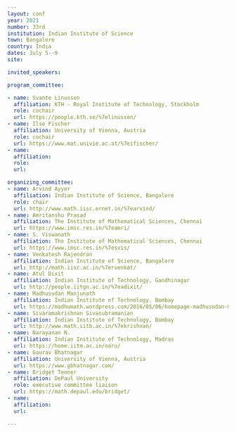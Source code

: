 ```yaml
---
layout: conf
year: 2021
number: 33rd
institution: Indian Institute of Science
town: Bangalore
country: India
dates: July 5--9 
site: 

invited_speakers:

program_committee:

- name: Svante Linusson
  affiliation: KTH - Royal Institute of Technology, Stockholm
  role: cochair 
  url: https://people.kth.se/%7elinusson/
- name: Ilse Fischer 
  affiliation: University of Vienna, Austria
  role: cochair
  url: https://www.mat.univie.ac.at/%7eifischer/
- name:
  affiliation:
  role:
  url:

organizing_committee:
- name: Arvind Ayyer
  affiliation: Indian Institute of Science, Bangalore
  role: chair
  url: http://www.math.iisc.ernet.in/%7earvind/
- name: Amritanshu Prasad
  affiliation: The Institute of Mathematical Sciences, Chennai
  url: https://www.imsc.res.in/%7eamri/
- name: S. Viswanath 
  affiliation: The Institute of Mathematical Sciences, Chennai
  url: https://www.imsc.res.in/%7esvis/
- name: Venkatesh Rajendran
  affiliation: Indian Institute of Science, Bangalore
  url: http://math.iisc.ac.in/%7ervenkat/
- name: Atul Dixit
  affiliation: Indian Institute of Technology, Gandhinagar
  url: http://people.iitgn.ac.in/%7eadixit/
- name: Madhusudan Manjunath
  affiliation: Indian Institute of Technology, Bombay
  url: https://madhumath.wordpress.com/2016/05/06/homepage-madhusudan-manjunath/
- name: Sivaramakrishnan Sivasubramanian
  affiliation: Indian Institute of Technology, Bombay
  url: http://www.math.iitb.ac.in/%7ekrishnan/
- name: Narayanan N.
  affiliation: Indian Institute of Technology, Madras
  url: https://home.iitm.ac.in/naru/
- name: Gaurav Bhatnagar
  affiliation: University of Vienna, Austria
  url: https://www.gbhatnagar.com/
- name: Bridget Tenner
  affiliation: DePaul University
  role: executive committee liaison
  url: https://math.depaul.edu/bridget/
- name:
  affiliation:
  url:

---
```

